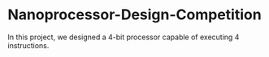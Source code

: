 # Nanoprocessor-Design-Competition
In this project, we designed a 4-bit processor capable of executing 4 instructions.
